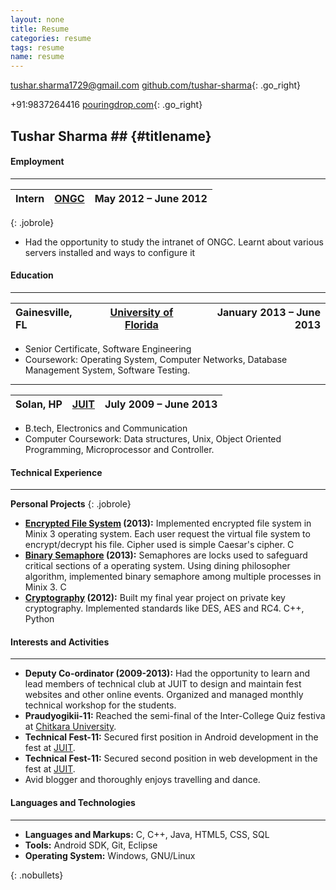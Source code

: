 ```yaml
---
layout: none
title: Resume
categories: resume
tags: resume
name: resume
---
```


<link rel="stylesheet" href="../css/resume.css" />

[tushar.sharma1729@gmail.com][email]
[github.com/tushar-sharma][github]{: .go_right}

+91:9837264416
[pouringdrop.com][website]{: .go_right}

## Tushar Sharma ## {#titlename}


#### Employment
- - -

Intern | [ONGC][moz] | May 2012 &ndash; June 2012 |
:------|:-----------:|---------------------------:|
{: .jobrole}
- Had the opportunity to study the intranet of ONGC. Learnt about various servers installed and ways to configure it


#### Education
- - -

Gainesville, FL | [University of Florida][unif] | January 2013 &ndash; June 2013 |
:---------------|:--------------------------:|---------------------------------:|
- Senior Certificate, Software Engineering 
- Coursework: Operating System, Computer Networks, Database Management System, Software Testing.

<hr style="margin-top:4px;margin-bottom:4px;" />

Solan, HP       | [JUIT][unij] | July 2009 &ndash; June 2013 |
:---------------|:------------:|-----------------------------:|
- B.tech, Electronics and Communication 
- Computer Coursework: Data structures, Unix, Object Oriented Programming, Microprocessor and Controller.

#### Technical Experience
- - -
**Personal Projects**
{: .jobrole}
- **[Encrypted File System][efs] (2013):** Implemented encrypted file system in Minix 3 operating system. Each user request the virtual file system to encrypt/decrypt his file. Cipher used is simple Caesar's cipher. C
- **[Binary Semaphore][bs] (2013):** Semaphores are locks used to safeguard critical sections of a operating system. Using dining philosopher algorithm, implemented binary semaphore among multiple processes in Minix 3. C
- **[Cryptography][crypto] (2012):** Built my final year project on private key cryptography. Implemented standards like DES, AES and RC4. C++, Python 

#### Interests and Activities
- - - 
- **Deputy Co-ordinator (2009-2013):** Had the opportunity to learn and lead members of technical club at JUIT to design and maintain fest websites and other online events. Organized and managed monthly technical workshop for the students.
- **Praudyogikii-11:** Reached the semi-final of the Inter-College Quiz festiva at [Chitkara University][cu].
- **Technical Fest-11:** Secured first position in Android development in the fest at [JUIT][unif].
- **Technical Fest-11:** Secured second position in web development in the fest at [JUIT][unif].
- Avid blogger and thoroughly enjoys travelling and dance. 
 


#### Languages and Technologies
- - -
- **Languages and Markups:**  C, C++, Java, HTML5, CSS, SQL 
- **Tools:**                  Android SDK, Git, Eclipse
- **Operating System:**       Windows, GNU/Linux

{: .nobullets}


[resume]: /resume.pdf "Download as PDF"
[email]: mailto:tushar.sharma1729@gmail.com "Email Me"
[github]: https://github.com/tushar-sharma "GitHub"
[linkedin]: http://linkedin.com/in/tsharma3 "LinkedIn"
[website]: http://www.pouringdrop.com "Pouring Drop"
[skype]: skype:rsmseys "Skype"
[moz]: http://www.ongcindia.com/wps/wcm/connect/ongcindia/home/ "ONGC"
[unif]: http://ufl.edu "University of Florida"
[unij]: http://juit.ac.in "Jaypee University of Infortmation Technology"
[cu]: http://www.chitkara.edu.in/ "Chitkara University"
[efs]: http://www.github.com/tushar-sharma "Encrypted File System"
[crypto]: http://www.github.com/tushar-sharma "Cryptography"
[bs]: http://www.github.com/tushar-sharma "Binary Semaphore"
